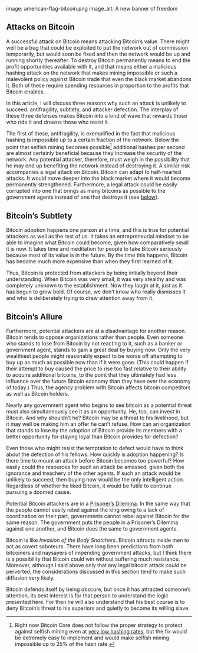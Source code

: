 image: american-flag-bitcoin.png
image_alt: A new banner of freedom

## Attacks on Bitcoin

A successful attack on Bitcoin means attacking Bitcoin’s value. There might well be a bug that could be exploited to put the network out of commission temporarily, but would soon be fixed and then the network would be up and running shortly thereafter. To destroy Bitcoin permanently means to end the profit opportunities available with it, and that means either a malicious hashing attack on the network that makes mining impossible or such a malevolent policy against Bitcoin trade that even the black market abandons it. Both of these require spending resources in proportion to the profits that Bitcoin enables.

In this article, I will discuss three reasons why such an attack is unlikely to succeed: antifragility, subtlety, and attacker defection. The interplay of these three defenses makes Bitcoin into a kind of wave that rewards those who ride it and drowns those who resist it.

The first of these, antifragility, is exemplified in the fact that malicious hashing is impossible up to a certain fraction of the network. Below the point that selfish mining becomes possible[^1] additional hashes per second are almost certainly beneficial because they increase the security of the network. Any potential attacker, therefore, must weigh in the possibility that he may end up benefiting the network instead of destroying it. A similar risk accompanies a legal attack on Bitcoin. Bitcoin can adapt to half-hearted attacks. It would move deeper into the black market where it would become permanently strengthened. Furthermore, a legal attack could be easily corrupted into one that brings as many bitcoins as possible to the government agents instead of one that destroys it (see [below](#bitcoins-allure)).

## Bitcoin’s Subtlety

Bitcoin adoption happens one person at a time, and this is true for potential attackers as well as the rest of us. It takes an entrepreneurial mindset to be able to imagine what Bitcoin could become, given how comparatively small it is now. It takes time and meditation for people to take Bitcoin seriously because most of its value is in the future. By the time this happens, Bitcoin has become much more expensive than when they first learned of it.

Thus, Bitcoin is protected from attackers by being initially beyond their understanding. When Bitcoin was very small, it was very stealthy and was completely unknown to the establishment. Now they laugh at it, just as it has begun to grow bold. Of course, we don’t know who really dismisses it and who is deliberately trying to draw attention away from it.

<a name="bitcoins-allure"></a>
## Bitcoin’s Allure

Furthermore, potential attackers are at a disadvantage for another reason. Bitcoin tends to oppose organizations rather than people. Even someone who stands to lose from Bitcoin by not reacting to it, such as a banker or government agent, stands to gain a great deal by buying now. Only the very wealthiest people might reasonably expect to be worse off attempting to buy up as much as possible now than if it were gone. (This could happen if their attempt to buy caused the price to rise too fast relative to their ability to acquire additional bitcoins, to the point that they ultimately had less influence over the future Bitcoin economy than they have over the economy of today.) Thus, the agency problem with Bitcoin affects bitcoin competitors as well as Bitcoin holders.

Nearly any government agent who begins to see bitcoin as a potential threat must also simultaneously see it as an opportunity. He, too, can invest in Bitcoin. And why shouldn’t he? Bitcoin may be a threat to his livelihood, but it may well be making him an offer he can’t refuse. How can an organization that stands to lose by the adoption of Bitcoin provide its members with a better opportunity for staying loyal than Bitcoin provides for defection?

Even those who might resist the temptation to defect would have to think about the defection of his fellows. How quickly is adoption happening? Is there time to mount an attack before Bitcoin becomes too powerful? How easily could the resources for such an attack be amassed, given both the ignorance and treachery of the other agents. If such an attack would be unlikely to succeed, then buying now would be the only intelligent action. Regardless of whether he liked Bitcoin, it would be futile to continue pursuing a doomed cause.

Potential Bitcoin attackers are in a [Prisoner’s Dilemma](http://en.wikipedia.org/wiki/Prisoner's_dilemma). In the same way that the people cannot easily rebel against the king owing to a lack of coordination on their part, governments cannot rebel against Bitcoin for the same reason. The government puts the people in a Prisoner’s Dilemma against one another, and Bitcoin does the same to government agents.

Bitcoin is like _Invasion of the Body Snatchers_. Bitcoin attracts inside men to act as covert saboteurs. There have long been predictions from both bitcoiners and naysayers of impending government attacks, but I think there is a possibility that Bitcoin could win without suffering much resistance. Moreover, although I said above only that any legal bitcoin attack _could_ be perverted, the considerations discussed in this section tend to make such diffusion very likely.

Bitcoin defends itself by being obscure, but once it has attracted someone’s attention, its best interest is for that person to understand the logic presented here. For then he will also understand that his best course is to deny Bitcoin’s threat to his superiors and quietly to become its willing slave.

[^1]: Right now Bitcoin Core does not follow the proper strategy to protect against selfish mining even at [very low hashing rates](http://arxiv.org/pdf/1311.0243v5.pdf), but the fix would be extremely easy to implement and would make selfish mining impossible up to 25% of the hash rate.
